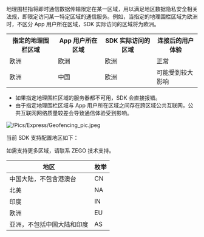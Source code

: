 地理围栏指将即时通信数据传输限定在某一区域，用以满足地区数据隐私安全相关法规，即限定访问某一特定区域的通信服务。例如，当指定的地理围栏区域为欧洲时，不区分 App 用户所在区域，SDK 实际访问的区域将为欧洲。

<table>
  <colgroup>
    <col>
    <col>
  </colgroup>
<tbody><tr>
<th>指定的地理围栏区域</th>
<th>App 用户所在区域</th>
<th>SDK 实际访问的区域</th>
<th>连接后的用户体验</th>
</tr>
<tr>
<td>欧洲</td>
<td>欧洲</td>
<td>欧洲</td>
<td>正常</td>
</tr>
<tr>
<td>欧洲</td>
<td>中国</td>
<td>欧洲</td>
<td>可能受到较大影响</td>
</tr>
</tbody></table>

<div class="mk-warning">

- 如果指定地理围栏区域的服务器都不可用，SDK 会直接报错。
- 由于指定地理围栏区域与 App 用户所在区域之间存在跨区域公共互联网，公共互联网网络质量较差会导致通信体验受到影响。
</div>

![/Pics/Express/Geofencing_pic.jpeg](https://storage.zego.im/sdk-doc/Pics/Express/Geofencing_pic.jpeg)

当前 SDK 支持配置地区如下：

<div class="mk-hint">

如需支持更多区域，请联系 ZEGO 技术支持。
</div>


|地区|枚举|
|-|-|
|中国大陆，不包含港澳台|CN|
|北美|NA|
|印度|IN|
|欧洲|EU|
|亚洲，不包括中国大陆和印度|AS|
